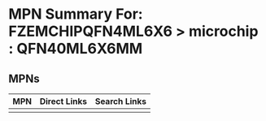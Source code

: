 



# MPN Summary For: FZEMCHIPQFN4ML6X6 > microchip : QFN40ML6X6MM

## MPNs
  

|MPN|Direct Links|Search Links|
| :--- | :--- | :--- |
||||
